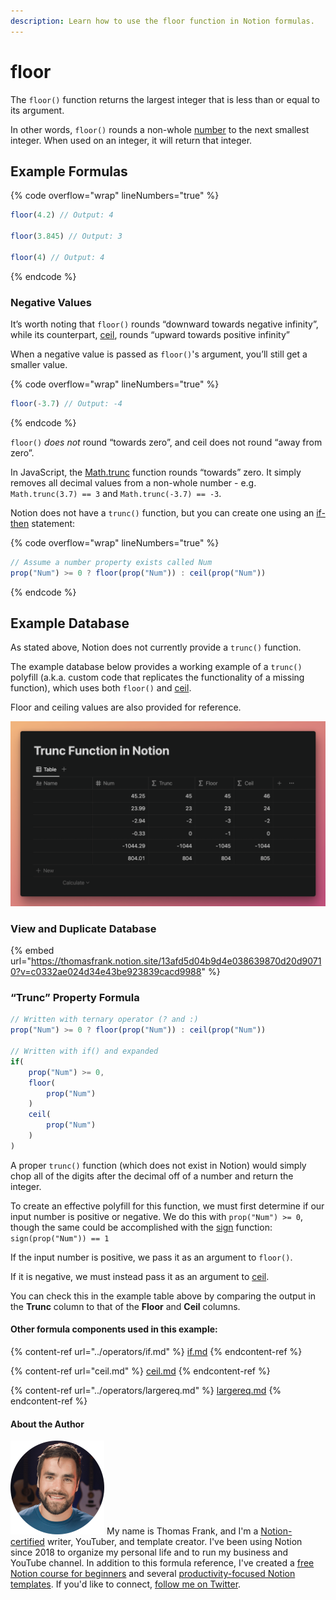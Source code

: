 ```yaml
---
description: Learn how to use the floor function in Notion formulas.
---
```


# floor

The `floor()` function returns the largest integer that is less than or equal to its argument.

In other words, `floor()` rounds a non-whole [number](../../formula-basics/data-types/number.md) to the next smallest integer. When used on an integer, it will return that integer.

## Example Formulas

{% code overflow="wrap" lineNumbers="true" %}
```jsx
floor(4.2) // Output: 4

floor(3.845) // Output: 3

floor(4) // Output: 4
```
{% endcode %}

### Negative Values

It’s worth noting that `floor()` rounds “downward towards negative infinity”, while its counterpart, [ceil](ceil.md), rounds “upward towards positive infinity”

When a negative value is passed as `floor()`'s argument, you’ll still get a smaller value.

{% code overflow="wrap" lineNumbers="true" %}
```jsx
floor(-3.7) // Output: -4
```
{% endcode %}

`floor()` _does not_ round “towards zero”, and ceil does not round “away from zero”.

In JavaScript, the [Math.trunc](https://developer.mozilla.org/en-US/docs/Web/JavaScript/Reference/Global\_Objects/Math/trunc) function rounds “towards” zero. It simply removes all decimal values from a non-whole number - e.g. `Math.trunc(3.7) == 3` and `Math.trunc(-3.7) == -3`.

Notion does not have a `trunc()` function, but you can create one using an [if-then](../operators/if.md) statement:

{% code overflow="wrap" lineNumbers="true" %}
```jsx
// Assume a number property exists called Num
prop("Num") >= 0 ? floor(prop("Num")) : ceil(prop("Num"))
```
{% endcode %}

## Example Database

As stated above, Notion does not currently provide a `trunc()` function.&#x20;

The example database below provides a working example of a `trunc()` polyfill (a.k.a. custom code that replicates the functionality of a missing function), which uses both `floor()` and [ceil](ceil.md).

Floor and ceiling values are also provided for reference.

![](<../../.gitbook/assets/Floor Function - Notion Formulas.png>)

### View and Duplicate Database

{% embed url="https://thomasfrank.notion.site/13afd5d04b9d4e038639870d20d90710?v=c0332ae024d34e43be923839cacd9988" %}

### “Trunc” Property Formula

```jsx
// Written with ternary operator (? and :)
prop("Num") >= 0 ? floor(prop("Num")) : ceil(prop("Num"))

// Written with if() and expanded
if(
    prop("Num") >= 0,
    floor(
        prop("Num")
    )
    ceil(
        prop("Num")
    )
)
```

A proper `trunc()` function (which does not exist in Notion) would simply chop all of the digits after the decimal off of a number and return the integer.

To create an effective polyfill for this function, we must first determine if our input number is positive or negative. We do this with `prop("Num") >= 0`, though the same could be accomplished with the [sign](sign.md) function: `sign(prop("Num")) == 1`

If the input number is positive, we pass it as an argument to `floor()`.

If it is negative, we must instead pass it as an argument to [ceil](ceil.md).

You can check this in the example table above by comparing the output in the **Trunc** column to that of the **Floor** and **Ceil** columns.

#### Other formula components used in this example:

{% content-ref url="../operators/if.md" %}
[if.md](../operators/if.md)
{% endcontent-ref %}

{% content-ref url="ceil.md" %}
[ceil.md](ceil.md)
{% endcontent-ref %}

{% content-ref url="../operators/largereq.md" %}
[largereq.md](../operators/largereq.md)
{% endcontent-ref %}

#### About the Author

<img src="../../.gitbook/assets/Notion Fundamentals with Thomas Frank - Avatar 2021 compressed (1).png" alt="" data-size="line"> My name is Thomas Frank, and I'm a [Notion-certified](https://www.credly.com/badges/95fae13a-17bf-4b4a-a3d2-d58c8a3e6a2a/public\_url) writer, YouTuber, and template creator. I've been using Notion since 2018 to organize my personal life and to run my business and YouTube channel. In addition to this formula reference, I've created a [free Notion course for beginners](https://thomasjfrank.com/fundamentals/) and several [productivity-focused Notion templates](https://thomasjfrank.com/templates/). If you'd like to connect, [follow me on Twitter](https://twitter.com/TomFrankly).
